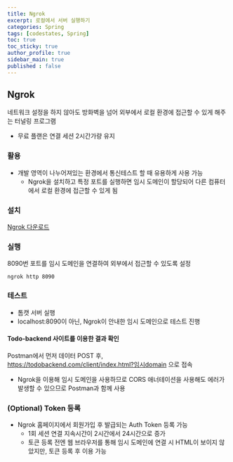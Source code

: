 ```yaml
---
title: Ngrok
excerpt: 로컬에서 서버 실행하기
categories: Spring
tags: [codestates, Spring]
toc: true
toc_sticky: true
author_profile: true
sidebar_main: true
published : false
---
```

## Ngrok
네트워크 설정을 하지 않아도 방화벽을 넘어 외부에서 로컬 환경에 접근할 수 있게 해주는 터널링 프로그램
  - 무료 플랜은 연결 세션 2시간가량 유지

### 활용
- 개발 영역이 나누어져있는 환경에서 통신테스트 할 때 유용하게 사용 가능
  - Ngrok을 설치하고 특정 포트를 실행하면 임시 도메인이 할당되어 다른 컴퓨터에서 로컬 환경에 접근할 수 있게 됨

### 설치
[Ngrok 다운로드](https://ngrok.com/download)

### 실행
8090번 포트를 임시 도메인을 연결하여 외부에서 접근할 수 있도록 설정
```
ngrok http 8090
```

### 테스트
- 톰캣 서버 실행
- localhost:8090이 아닌, Ngrok이 안내한 임시 도메인으로 테스트 진행

#### Todo-backend 사이트를 이용한 결과 확인
Postman에서 먼저 데이터 POST 후, https://todobackend.com/client/index.html?임시domain 으로 접속
- Ngrok을 이용해 임시 도메인을 사용하므로 CORS 애너테이션을 사용해도 에러가 발생할 수 있으므로 Postman과 함께 사용

### (Optional) Token 등록
- Ngrok 홈페이지에서 회원가입 후 발급되는 Auth Token 등록 가능
  - 1회 세션 연결 지속시간이 2시간에서 24시간으로 증가
  - 토큰 등록 전엔 웹 브라우저를 통해 임시 도메인에 연결 시 HTML이 보이지 않았지만, 토큰 등록 후 이용 가능